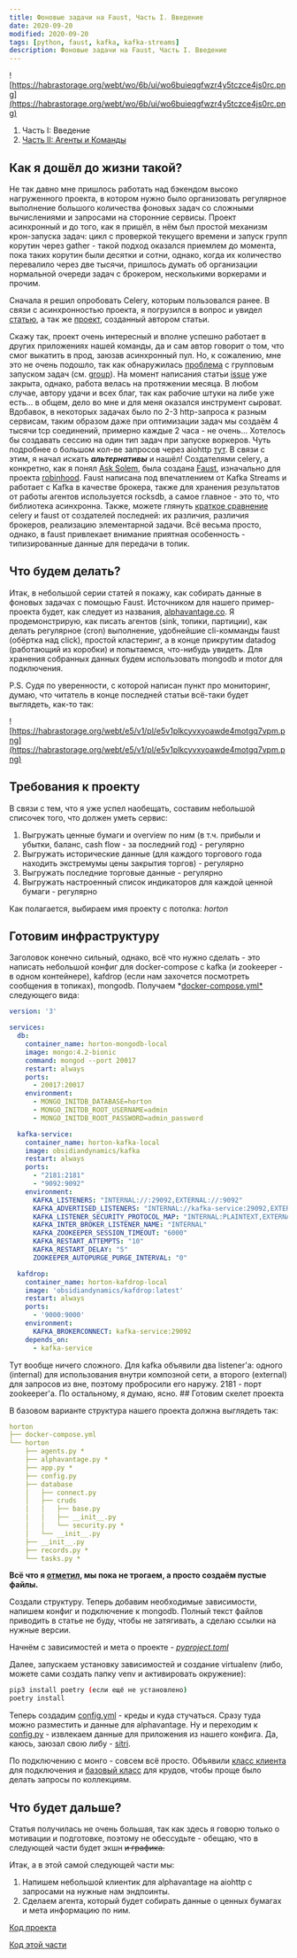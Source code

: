 ```yaml
---
title: Фоновые задачи на Faust, Часть I. Введение
date: 2020-09-20
modified: 2020-09-20
tags: [python, faust, kafka, kafka-streams]
description: Фоновые задачи на Faust, Часть I. Введение
---
```


![https://habrastorage.org/webt/wo/6b/ui/wo6buieqgfwzr4y5tczce4js0rc.png](https://habrastorage.org/webt/wo/6b/ui/wo6buieqgfwzr4y5tczce4js0rc.png)

1.  Часть I: Введение
2.  [Часть II: Агенты и Команды](https://egnod.dev/backgroundtasks-on-faust-2)

## Как я дошёл до жизни такой?

Не так давно мне пришлось работать над бэкендом высоко нагруженного проекта, в котором нужно было организовать регулярное выполнение большого количества фоновых задач со сложными вычислениями и запросами на сторонние сервисы. Проект асинхронный и до того, как я пришёл, в нём был простой механизм крон-запуска задач: цикл с проверкой текущего времени и запуск групп корутин через gather - такой подход оказался приемлем до момента, пока таких корутин были десятки и сотни, однако, когда их количество перевалило через две тысячи, пришлось думать об организации нормальной очереди задач с брокером, несколькими воркерами и прочим.
<cut>

Сначала я решил опробовать Celery, которым пользовался ранее. В связи с асинхронностью проекта, я погрузился в вопрос и увидел [статью](https://habr.com/ru/post/502380/), а так же [проект](https://github.com/kai3341/celery-pool-asyncio), созданный автором статьи.

Скажу так, проект очень интересный и вполне успешно работает в других приложениях нашей команды, да и сам автор говорит о том, что смог выкатить в прод, заюзав асинхронный пул. Но, к сожалению, мне это не очень подошло, так как обнаружилась [проблема](https://github.com/kai3341/celery-pool-asyncio/issues/22) с групповым запуском задач (см. [group](https://docs.celeryproject.org/en/stable/reference/celery.html#celery.group)). На момент написания статьи [issue](https://github.com/kai3341/celery-pool-asyncio/issues/22) уже закрыта, однако, работа велась на протяжении месяца. В любом случае, автору удачи и всех благ, так как рабочие штуки на либе уже есть... в общем, дело во мне и для меня оказался инструмент сыроват. Вдобавок, в некоторых задачах было по 2-3 http-запроса к разным сервисам, таким образом даже при оптимизации задач мы создаём 4 тысячи tcp соединений, примерно каждые 2 часа - не очень... Хотелось бы создавать сессию на один тип задач при запуске воркеров. Чуть подробнее о большом кол-ве запросов через aiohttp [тут](https://pawelmhm.github.io/asyncio/python/aiohttp/2016/04/22/asyncio-aiohttp.html).
<cut/>
В связи с этим, я начал искать ***альтернативы*** и нашёл! Создателями celery, а конкретно, как я понял [Ask Solem](https://github.com/ask), была создана [Faust](https://github.com/robinhood/faust), изначально для проекта [robinhood](http://robinhood.com). Faust написана под впечатлением от Kafka Streams и работает с Kafka в качестве брокера, также для хранения результатов от работы агентов используется rocksdb, а самое главное - это то, что библиотека асинхронна.
<cut/>
Также, можете глянуть [краткое сравнение](https://faust.readthedocs.io/en/latest/playbooks/vscelery.html) celery и faust от создателей последней: их различия, различия брокеров, реализацию элементарной задачи. Всё весьма просто, однако, в faust привлекает внимание приятная особенность - типизированные данные для передачи в топик. 
<cut/>
## Что будем делать?

Итак, в небольшой серии статей я покажу, как собирать данные в фоновых задачах с помощью Faust. Источником для нашего пример-проекта будет, как следует из названия, [alphavantage.co](http://alphavantage.co/). Я продемонстрирую, как писать агентов (sink, топики, партиции), как делать регулярное (cron) выполнение, удобнейшие cli-комманды faust (обёртка над click), простой кластеринг, а в конце прикрутим datadog (работающий из коробки) и попытаемся, что-нибудь увидеть. Для хранения собранных данных будем использовать mongodb и motor для подключения.

P.S. Судя по уверенности, с которой написан пункт про мониторинг, думаю, что читатель в конце последней статьи всё-таки будет выглядеть, как-то так:

![https://habrastorage.org/webt/e5/v1/pl/e5v1plkcyvxyoawde4motgq7vpm.png](https://habrastorage.org/webt/e5/v1/pl/e5v1plkcyvxyoawde4motgq7vpm.png)
<cut/>
## Требования к проекту

В связи с тем, что я уже успел наобещать, составим небольшой списочек того, что должен уметь сервис:

1. Выгружать ценные бумаги и overview по ним (в т.ч. прибыли и убытки, баланс, cash flow - за последний год) - регулярно
2. Выгружать исторические данные (для каждого торгового года находить экстремумы цены закрытия торгов) - регулярно
3. Выгружать последние торговые данные - регулярно
4. Выгружать настроенный список индикаторов для каждой ценной бумаги - регулярно

Как полагается, выбираем имя проекту с потолка: *horton*
<cut/>
## Готовим инфраструктуру

Заголовок конечно сильный, однако, всё что нужно сделать - это написать небольшой конфиг для docker-compose с kafka (и zookeeper - в одном контейнере), kafdrop (если нам захочется посмотреть сообщения в топиках), mongodb. Получаем *[docker-compose.yml*](https://github.com/Egnod/horton/blob/562fa5ec14df952cd74760acf76e141707d2ef58/docker-compose.yml) следующего вида:

```yaml
version: '3'

services:
  db:
    container_name: horton-mongodb-local
    image: mongo:4.2-bionic
    command: mongod --port 20017
    restart: always
    ports:
      - 20017:20017
    environment:
      - MONGO_INITDB_DATABASE=horton
      - MONGO_INITDB_ROOT_USERNAME=admin
      - MONGO_INITDB_ROOT_PASSWORD=admin_password

  kafka-service:
    container_name: horton-kafka-local
    image: obsidiandynamics/kafka
    restart: always
    ports:
      - "2181:2181"
      - "9092:9092"
    environment:
      KAFKA_LISTENERS: "INTERNAL://:29092,EXTERNAL://:9092"
      KAFKA_ADVERTISED_LISTENERS: "INTERNAL://kafka-service:29092,EXTERNAL://localhost:9092"
      KAFKA_LISTENER_SECURITY_PROTOCOL_MAP: "INTERNAL:PLAINTEXT,EXTERNAL:PLAINTEXT"
      KAFKA_INTER_BROKER_LISTENER_NAME: "INTERNAL"
      KAFKA_ZOOKEEPER_SESSION_TIMEOUT: "6000"
      KAFKA_RESTART_ATTEMPTS: "10"
      KAFKA_RESTART_DELAY: "5"
      ZOOKEEPER_AUTOPURGE_PURGE_INTERVAL: "0"

  kafdrop:
    container_name: horton-kafdrop-local
    image: 'obsidiandynamics/kafdrop:latest'
    restart: always
    ports:
      - '9000:9000'
    environment:
      KAFKA_BROKERCONNECT: kafka-service:29092
    depends_on:
      - kafka-service
```
<cut/>
Тут вообще ничего сложного. Для kafka объявили два listener'а: одного (internal) для использования внутри композной сети, а второго (external) для запросов из вне, поэтому пробросили его наружу. 2181 - порт zookeeper'а. По остальному, я думаю, ясно.
<cut/>
## Готовим скелет проекта

В базовом варианте структура нашего проекта должна выглядеть так:

```yaml
horton
├── docker-compose.yml
└── horton
    ├── agents.py *
    ├── alphavantage.py *
    ├── app.py *
    ├── config.py
    ├── database
    │   ├── connect.py
    │   ├── cruds
    │   │   ├── base.py
    │   │   ├── __init__.py
    │   │   └── security.py *
    │   └── __init__.py
    ├── __init__.py
    ├── records.py *
    └── tasks.py *
```

**Всё что я <u>отметил</u>, мы пока не трогаем, а просто создаём пустые файлы.** 

Создали структуру. Теперь добавим необходимые зависимости, напишем конфиг и подключение к mongodb. Полный текст файлов приводить в статье не буду, чтобы не затягивать, а сделаю ссылки на нужные версии.

Начнём с зависимостей и мета о проекте - *[pyproject.toml](https://github.com/Egnod/horton/blob/7e1d2b41f7d091b3fc6d4627a9be7ff6f76b0dd8/pyproject.toml)*

Далее, запускаем установку зависимостей и создание virtualenv (либо, можете сами создать папку venv и активировать окружение):

```bash
pip3 install poetry (если ещё не установлено)
poetry install
```

Теперь создадим [config.yml](https://github.com/Egnod/horton/blob/7e1d2b41f7d091b3fc6d4627a9be7ff6f76b0dd8/config.yml) - креды и куда стучаться. Сразу туда можно разместить и данные для alphavantage. Ну и переходим к [config.py](https://github.com/Egnod/horton/blob/7e1d2b41f7d091b3fc6d4627a9be7ff6f76b0dd8/horton/config.py) - извлекаем данные для приложения из нашего конфига. Да, каюсь, заюзал свою либу - [sitri](https://github.com/LemegetonX/sitri).

По подключению с монго - совсем всё просто. Объявили [класс клиента](https://github.com/Egnod/horton/blob/7e1d2b41f7d091b3fc6d4627a9be7ff6f76b0dd8/horton/database/connect.py) для подключения и [базовый класс](https://github.com/Egnod/horton/blob/7e1d2b41f7d091b3fc6d4627a9be7ff6f76b0dd8/horton/database/cruds/base.py) для крудов, чтобы проще было делать запросы по коллекциям.
<cut/>
## Что будет дальше?

Статья получилась не очень большая, так как здесь я говорю только о мотивации и подготовке, поэтому не обессудьте - обещаю, что в следующей части будет экшн ~~и графика.~~

Итак, а в этой самой следующей части мы: 

1. Напишем небольшой клиентик для alphavantage на aiohttp с запросами на нужные нам эндпоинты.
2. Сделаем агента, который будет собирать данные о ценных бумагах и мета информацию по ним.

[Код проекта](https://github.com/Egnod/horton)

[Код этой части](https://github.com/Egnod/horton/tree/7e1d2b41f7d091b3fc6d4627a9be7ff6f76b0dd8)
